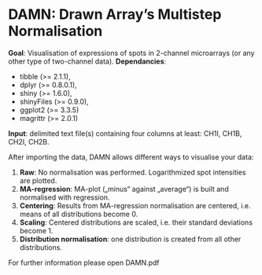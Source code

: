 # DAMN: Drawn Array’s Multistep Normalisation
**Goal**: Visualisation of  expressions of spots in 2-channel microarrays (or any other type of two-channel data).
**Dependancies**:
- tibble (>= 2.1.1),
- dplyr (>= 0.8.0.1),
- shiny (>= 1.6.0),
- shinyFiles (>= 0.9.0),
- ggplot2 (>= 3.3.5)
- magrittr (>= 2.0.1)

**Input**: delimited text file(s) containing four columns at least: CH1I, CH1B, CH2I, CH2B.

After importing the data, DAMN allows different ways to visualise your data:
1. **Raw**: No normalisation was performed. Logarithmized spot intensities are plotted. 
2. **MA-regression**: MA-plot („minus“ against „average“) is built and normalised with regression.
3. **Centering**: Results from MA-regression normalisation are centered, i.e. means of all distributions become 0.
4. **Scaling**: Centered distributions are scaled, i.e. their standard deviations become 1.
5. **Distribution normalisation**: one distribution is created from all other distributions.

For further information please open DAMN.pdf
